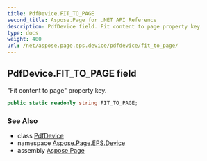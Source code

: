```yaml
---
title: PdfDevice.FIT_TO_PAGE
second_title: Aspose.Page for .NET API Reference
description: PdfDevice field. Fit content to page property key
type: docs
weight: 400
url: /net/aspose.page.eps.device/pdfdevice/fit_to_page/
---
```

## PdfDevice.FIT_TO_PAGE field

"Fit content to page" property key.

```csharp
public static readonly string FIT_TO_PAGE;
```

### See Also

* class [PdfDevice](../)
* namespace [Aspose.Page.EPS.Device](../../pdfdevice/)
* assembly [Aspose.Page](../../../)


